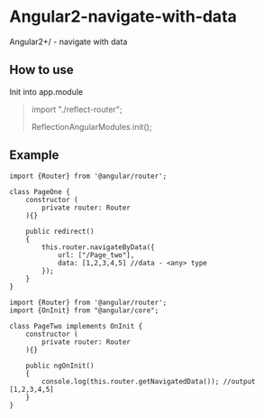 # Angular2-navigate-with-data
Angular2+/ - navigate with data

## How to use
Init into app.module
<blockquote>
  import "./reflect-router";
  
  ReflectionAngularModules.init();
</blockquote>

## Example
```
import {Router} from '@angular/router';

class PageOne {
    constructor (
        private router: Router
    ){}
    
    public redirect()
    {
        this.router.navigateByData({
            url: ["/Page_two"],
            data: [1,2,3,4,5] //data - <any> type
        });
    }
}
```


```
import {Router} from '@angular/router';
import {OnInit} from "@angular/core";

class PageTwo implements OnInit {
    constructor (
        private router: Router
    ){}
    
    public ngOnInit()
    {
    	console.log(this.router.getNavigatedData()); //output [1,2,3,4,5]
    }
}
```

